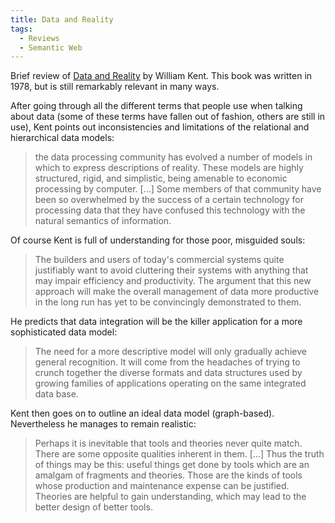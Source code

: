 ```yaml
---
title: Data and Reality
tags:
  - Reviews
  - Semantic Web
---
```


Brief review of [Data and Reality](http://www.amazon.com/gp/product/1585009709) by William Kent. This book was written in 1978, but is still remarkably relevant in many ways.

After going through all the different terms that people use when talking about data (some of these terms have fallen out of fashion, others are still in use), Kent points out inconsistencies and limitations of the relational and hierarchical data models:

> the data processing community has evolved a number of models in which to express descriptions of reality. These models are highly structured, rigid, and simplistic, being amenable to economic processing by computer. [...] Some members of that community have been so overwhelmed by the success of a certain technology for processing data that they have confused this technology with the natural semantics of information.

Of course Kent is full of understanding for those poor, misguided souls:

> The builders and users of today's commercial systems quite justifiably want to avoid cluttering their systems with anything that may impair efficiency and productivity. The argument that this new approach will make the overall management of data more productive in the long run has yet to be convincingly demonstrated to them.

He predicts that data integration will be the killer application for a more sophisticated data model:

> The need for a more descriptive model will only gradually achieve general recognition. It will come from the headaches of trying to crunch together the diverse formats and data structures used by growing families of applications operating on the same integrated data base.

Kent then goes on to outline an ideal data model (graph-based). Nevertheless he manages to remain realistic:

> Perhaps it is inevitable that tools and theories never quite match. There are some opposite qualities inherent in them. [...] Thus the truth of things may be this: useful things get done by tools which are an amalgam of fragments and theories. Those are the kinds of tools whose production and maintenance expense can be justified. Theories are helpful to gain understanding, which may lead to the better design of better tools.
